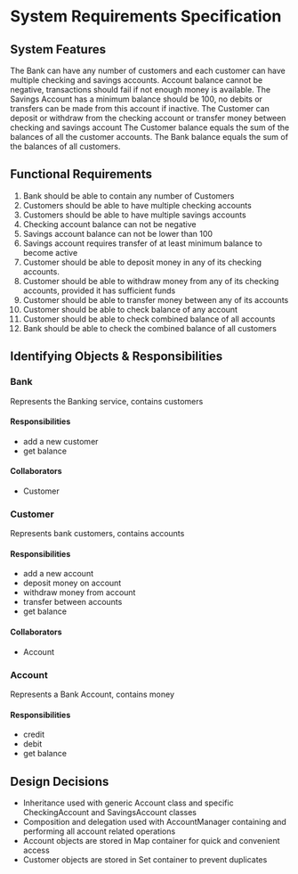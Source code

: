 # System Requirements Specification

## System Features

The Bank can have any number of customers and each customer can have multiple checking and savings accounts.
Account balance cannot be negative, transactions should fail if not enough money is available.
The Savings Account has a minimum balance should be 100, no debits or transfers can be made from this account if inactive.
The Customer can deposit or withdraw from the checking account or transfer money between checking and savings account
The Customer balance equals the sum of the balances of all the customer accounts.
The Bank balance equals the sum of the balances of all customers.

## Functional Requirements
1. Bank should be able to contain any number of Customers
1. Customers should be able to have multiple checking accounts
1. Customers should be able to have multiple savings accounts
1. Checking account balance can not be negative
1. Savings account balance can not be lower than 100
1. Savings account requires transfer of at least minimum balance to become active
1. Customer should be able to deposit money in any of its checking accounts.
1. Customer should be able to withdraw money from any of its checking accounts, provided it has sufficient funds
1. Customer should be able to transfer money between any of its accounts
1. Customer should be able to check balance of any account
1. Customer should be able to check combined balance of all accounts
1. Bank should be able to check the combined balance of all customers

## Identifying Objects & Responsibilities

### Bank
Represents the Banking service, contains customers

#### Responsibilities
* add a new customer
* get balance

#### Collaborators
* Customer

### Customer
Represents bank customers, contains accounts

#### Responsibilities
* add a new account
* deposit money on account
* withdraw money from account
* transfer between accounts
* get balance

#### Collaborators
* Account

### Account
Represents a Bank Account, contains money

#### Responsibilities
* credit
* debit
* get balance

## Design Decisions

* Inheritance used with generic Account class and specific CheckingAccount and SavingsAccount classes
* Composition and delegation used with AccountManager containing and performing all account related operations
* Account objects are stored in Map container for quick and convenient access
* Customer objects are stored in Set container to prevent duplicates

 
